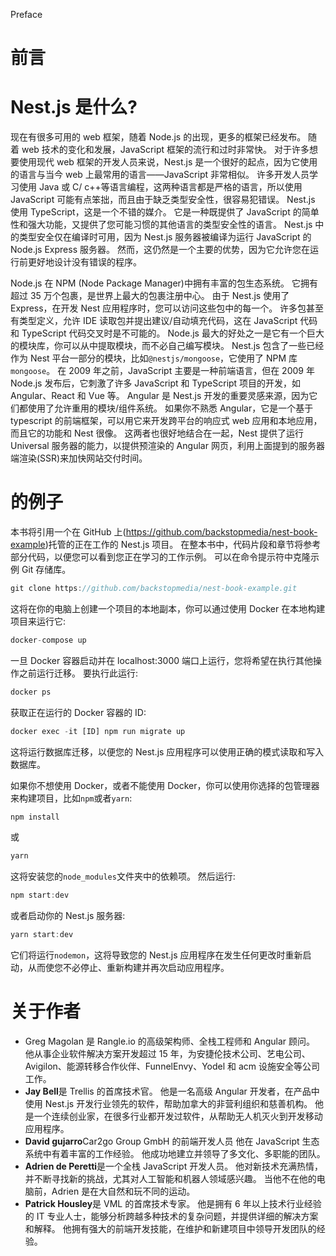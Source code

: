 Preface <link rel="stylesheet" type="text/css" href="../Styles/epub.css">

# 前言

# Nest.js 是什么?

现在有很多可用的 web 框架，随着 Node.js 的出现，更多的框架已经发布。 随着 web 技术的变化和发展，JavaScript 框架的流行和过时非常快。 对于许多想要使用现代 web 框架的开发人员来说，Nest.js 是一个很好的起点，因为它使用的语言与当今 web 上最常用的语言——JavaScript 非常相似。 许多开发人员学习使用 Java 或 C/ c++等语言编程，这两种语言都是严格的语言，所以使用 JavaScript 可能有点笨拙，而且由于缺乏类型安全性，很容易犯错误。 Nest.js 使用 TypeScript，这是一个不错的媒介。 它是一种既提供了 JavaScript 的简单性和强大功能，又提供了您可能习惯的其他语言的类型安全性的语言。 Nest.js 中的类型安全仅在编译时可用，因为 Nest.js 服务器被编译为运行 JavaScript 的 Node.js Express 服务器。 然而，这仍然是一个主要的优势，因为它允许您在运行前更好地设计没有错误的程序。

Node.js 在 NPM (Node Package Manager)中拥有丰富的包生态系统。 它拥有超过 35 万个包裹，是世界上最大的包裹注册中心。 由于 Nest.js 使用了 Express，在开发 Nest 应用程序时，您可以访问这些包中的每一个。 许多包甚至有类型定义，允许 IDE 读取包并提出建议/自动填充代码，这在 JavaScript 代码和 TypeScript 代码交叉时是不可能的。 Node.js 最大的好处之一是它有一个巨大的模块库，你可以从中提取模块，而不必自己编写模块。 Nest.js 包含了一些已经作为 Nest 平台一部分的模块，比如`@nestjs/mongoose`，它使用了 NPM 库`mongoose`。 在 2009 年之前，JavaScript 主要是一种前端语言，但在 2009 年 Node.js 发布后，它刺激了许多 JavaScript 和 TypeScript 项目的开发，如 Angular、React 和 Vue 等。 Angular 是 Nest.js 开发的重要灵感来源，因为它们都使用了允许重用的模块/组件系统。 如果你不熟悉 Angular，它是一个基于 typescript 的前端框架，可以用它来开发跨平台的响应式 web 应用和本地应用，而且它的功能和 Nest 很像。 这两者也很好地结合在一起，Nest 提供了运行 Universal 服务器的能力，以提供预渲染的 Angular 网页，利用上面提到的服务器端渲染(SSR)来加快网站交付时间。

# 的例子

本书将引用一个在 GitHub 上(https://github.com/backstopmedia/nest-book-example)托管的正在工作的 Nest.js 项目。 在整本书中，代码片段和章节将参考部分代码，以便您可以看到您正在学习的工作示例。 可以在命令提示符中克隆示例 Git 存储库。

```js
git clone https://github.com/backstopmedia/nest-book-example.git

```

这将在你的电脑上创建一个项目的本地副本，你可以通过使用 Docker 在本地构建项目来运行它:

```js
docker-compose up

```

一旦 Docker 容器启动并在 localhost:3000 端口上运行，您将希望在执行其他操作之前运行迁移。 要执行此运行:

```js
docker ps

```

获取正在运行的 Docker 容器的 ID:

```js
docker exec -it [ID] npm run migrate up

```

这将运行数据库迁移，以便您的 Nest.js 应用程序可以使用正确的模式读取和写入数据库。

如果你不想使用 Docker，或者不能使用 Docker，你可以使用你选择的包管理器来构建项目，比如`npm`或者`yarn`:

```js
npm install

```

或

```js
yarn

```

这将安装您的`node_modules`文件夹中的依赖项。 然后运行:

```js
npm start:dev

```

或者启动你的 Nest.js 服务器:

```js
yarn start:dev

```

它们将运行`nodemon`，这将导致您的 Nest.js 应用程序在发生任何更改时重新启动，从而使您不必停止、重新构建并再次启动应用程序。

# 关于作者

*   Greg Magolan 是 Rangle.io 的高级架构师、全栈工程师和 Angular 顾问。 他从事企业软件解决方案开发超过 15 年，为安捷伦技术公司、艺电公司、Avigilon、能源转移合作伙伴、FunnelEnvy、Yodel 和 acm 设施安全等公司工作。
*   **Jay Bell**是 Trellis 的首席技术官。 他是一名高级 Angular 开发者，在产品中使用 Nest.js 开发行业领先的软件，帮助加拿大的非营利组织和慈善机构。 他是一个连续创业家，在很多行业都开发过软件，从帮助无人机灭火到开发移动应用程序。
*   **David gujarro**Car2go Group GmbH 的前端开发人员 他在 JavaScript 生态系统中有着丰富的工作经验。 他成功地建立并领导了多文化、多职能的团队。
*   **Adrien de Peretti**是一个全栈 JavaScript 开发人员。 他对新技术充满热情，并不断寻找新的挑战，尤其对人工智能和机器人领域感兴趣。 当他不在他的电脑前，Adrien 是在大自然和玩不同的运动。
*   **Patrick Housley**是 VML 的首席技术专家。 他是拥有 6 年以上技术行业经验的 IT 专业人士，能够分析跨越多种技术的复杂问题，并提供详细的解决方案和解释。 他拥有强大的前端开发技能，在维护和新建项目中领导开发团队的经验。